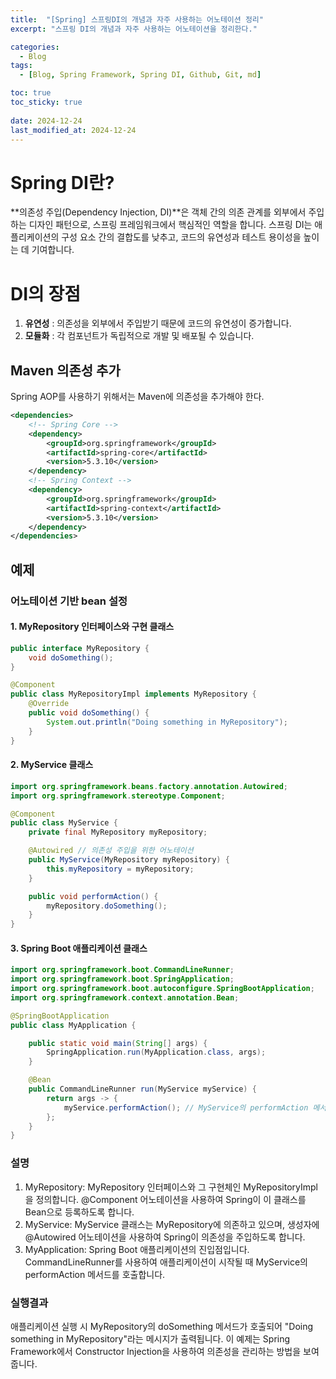 ```yaml
---
title:  "[Spring] 스프링DI의 개념과 자주 사용하는 어노테이션 정리"
excerpt: "스프링 DI의 개념과 자주 사용하는 어노테이션을 정리한다."

categories:
  - Blog
tags:
  - [Blog, Spring Framework, Spring DI, Github, Git, md]

toc: true
toc_sticky: true
 
date: 2024-12-24
last_modified_at: 2024-12-24
---
```

# Spring DI란?
**의존성 주입(Dependency Injection, DI)**은 객체 간의 의존 관계를 외부에서 주입하는 디자인 패턴으로, 스프링 프레임워크에서 핵심적인 역할을 합니다.
스프링 DI는 애플리케이션의 구성 요소 간의 결합도를 낮추고, 코드의 유연성과 테스트 용이성을 높이는 데 기여합니다.

# DI의 장점
1. **유연성** : 의존성을 외부에서 주입받기 때문에 코드의 유연성이 증가합니다.
2. **모듈화** : 각 컴포넌트가 독립적으로 개발 및 배포될 수 있습니다.

## Maven 의존성 추가
Spring AOP를 사용하기 위해서는 Maven에 의존성을 추가해야 한다.
```xml
<dependencies>
    <!-- Spring Core -->
    <dependency>
        <groupId>org.springframework</groupId>
        <artifactId>spring-core</artifactId>
        <version>5.3.10</version>
    </dependency>
    <!-- Spring Context -->
    <dependency>
        <groupId>org.springframework</groupId>
        <artifactId>spring-context</artifactId>
        <version>5.3.10</version>
    </dependency>
</dependencies>
```


## 예제
### 어노테이션 기반 bean 설정

#### 1. MyRepository 인터페이스와 구현 클래스
```java
public interface MyRepository {
    void doSomething();
}

@Component
public class MyRepositoryImpl implements MyRepository {
    @Override
    public void doSomething() {
        System.out.println("Doing something in MyRepository");
    }
}
```

#### 2. MyService 클래스
```java
import org.springframework.beans.factory.annotation.Autowired;
import org.springframework.stereotype.Component;

@Component
public class MyService {
    private final MyRepository myRepository;

    @Autowired // 의존성 주입을 위한 어노테이션
    public MyService(MyRepository myRepository) {
        this.myRepository = myRepository;
    }

    public void performAction() {
        myRepository.doSomething();
    }
}
```

#### 3. Spring Boot 애플리케이션 클래스
```java
import org.springframework.boot.CommandLineRunner;
import org.springframework.boot.SpringApplication;
import org.springframework.boot.autoconfigure.SpringBootApplication;
import org.springframework.context.annotation.Bean;

@SpringBootApplication
public class MyApplication {

    public static void main(String[] args) {
        SpringApplication.run(MyApplication.class, args);
    }

    @Bean
    public CommandLineRunner run(MyService myService) {
        return args -> {
            myService.performAction(); // MyService의 performAction 메서드 호출
        };
    }
}
```

### 설명
1. MyRepository: MyRepository 인터페이스와 그 구현체인 MyRepositoryImpl을 정의합니다. @Component 어노테이션을 사용하여 Spring이 이 클래스를 Bean으로 등록하도록 합니다.
2. MyService: MyService 클래스는 MyRepository에 의존하고 있으며, 생성자에 @Autowired 어노테이션을 사용하여 Spring이 의존성을 주입하도록 합니다.
3. MyApplication: Spring Boot 애플리케이션의 진입점입니다. CommandLineRunner를 사용하여 애플리케이션이 시작될 때 MyService의 performAction 메서드를 호출합니다.

### 실행결과
애플리케이션 실행 시 MyRepository의 doSomething 메서드가 호출되어 "Doing something in MyRepository"라는 메시지가 출력됩니다.
이 예제는 Spring Framework에서 Constructor Injection을 사용하여 의존성을 관리하는 방법을 보여줍니다.

